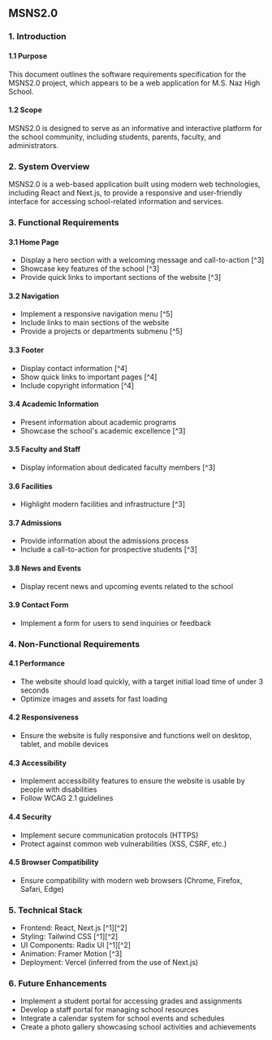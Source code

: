 ## MSNS2.0

### 1. Introduction

#### 1.1 Purpose
This document outlines the software requirements specification for the MSNS2.0 project, which appears to be a web application for M.S. Naz High School.

#### 1.2 Scope
MSNS2.0 is designed to serve as an informative and interactive platform for the school community, including students, parents, faculty, and administrators.

### 2. System Overview

MSNS2.0 is a web-based application built using modern web technologies, including React and Next.js, to provide a responsive and user-friendly interface for accessing school-related information and services.

### 3. Functional Requirements

#### 3.1 Home Page
- Display a hero section with a welcoming message and call-to-action [^3]
- Showcase key features of the school [^3]
- Provide quick links to important sections of the website [^3]

#### 3.2 Navigation
- Implement a responsive navigation menu [^5]
- Include links to main sections of the website
- Provide a projects or departments submenu [^5]

#### 3.3 Footer
- Display contact information [^4]
- Show quick links to important pages [^4]
- Include copyright information [^4]

#### 3.4 Academic Information
- Present information about academic programs
- Showcase the school's academic excellence [^3]

#### 3.5 Faculty and Staff
- Display information about dedicated faculty members [^3]

#### 3.6 Facilities
- Highlight modern facilities and infrastructure [^3]

#### 3.7 Admissions
- Provide information about the admissions process
- Include a call-to-action for prospective students [^3]

#### 3.8 News and Events
- Display recent news and upcoming events related to the school

#### 3.9 Contact Form
- Implement a form for users to send inquiries or feedback

### 4. Non-Functional Requirements

#### 4.1 Performance
- The website should load quickly, with a target initial load time of under 3 seconds
- Optimize images and assets for fast loading

#### 4.2 Responsiveness
- Ensure the website is fully responsive and functions well on desktop, tablet, and mobile devices

#### 4.3 Accessibility
- Implement accessibility features to ensure the website is usable by people with disabilities
- Follow WCAG 2.1 guidelines

#### 4.4 Security
- Implement secure communication protocols (HTTPS)
- Protect against common web vulnerabilities (XSS, CSRF, etc.)

#### 4.5 Browser Compatibility
- Ensure compatibility with modern web browsers (Chrome, Firefox, Safari, Edge)

### 5. Technical Stack

- Frontend: React, Next.js [^1][^2]
- Styling: Tailwind CSS [^1][^2]
- UI Components: Radix UI [^1][^2]
- Animation: Framer Motion [^3]
- Deployment: Vercel (inferred from the use of Next.js)

### 6. Future Enhancements

- Implement a student portal for accessing grades and assignments
- Develop a staff portal for managing school resources
- Integrate a calendar system for school events and schedules
- Create a photo gallery showcasing school activities and achievements
